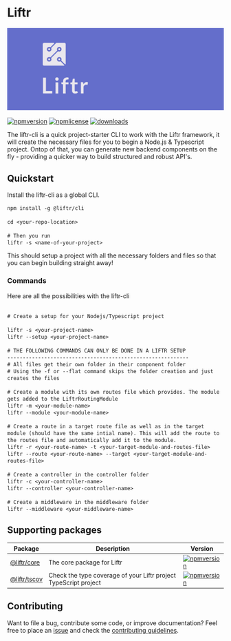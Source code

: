 # Liftr

<p align="center">
    <img alt="Liftr logo" src="./logo.png">
</p>

[![npmversion](https://img.shields.io/npm/v/@liftr/cli.svg?style=for-the-badge)](https://github.com/farisT/liftr-cli)
[![npmlicense](https://img.shields.io/npm/l/@liftr/cli.svg?style=for-the-badge)](https://github.com/farisT/liftr-cli/blob/master/LICENSE/)
[![downloads](https://img.shields.io/npm/dy/liftr.svg?style=for-the-badge)](https://github.com/farisT/liftr-cli)

The liftr-cli is a quick project-starter CLI to work with the Liftr framework, it will create the necessary files for you to begin a Node.js & Typescript project. Ontop of that, you can generate new backend components on the fly - providing a quicker way to build structured and robust API's.

## Quickstart

Install the liftr-cli as a global CLI.

```shell
npm install -g @liftr/cli

cd <your-repo-location>

# Then you run
liftr -s <name-of-your-project>
```

This should setup a project with all the necessary folders and files so that you can begin building straight away!

### Commands

Here are all the possibilities with the liftr-cli

```shell

# Create a setup for your Nodejs/Typescript project

liftr -s <your-project-name>
liftr --setup <your-project-name>

# THE FOLLOWING COMMANDS CAN ONLY BE DONE IN A LIFTR SETUP
-----------------------------------------------------------
# All files get their own folder in their component folder
# Using the -f or --flat command skips the folder creation and just creates the files

# Create a module with its own routes file which provides. The module gets added to the LiftrRoutingModule
liftr -m <your-module-name>
liftr --module <your-module-name>

# Create a route in a target route file as well as in the target module (should have the same intial name). This will add the route to the routes file and automatically add it to the module.
liftr -r <your-route-name> -t <your-target-module-and-routes-file>
liftr --route <your-route-name> --target <your-target-module-and-routes-file>

# Create a controller in the controller folder
liftr -c <your-controller-name>
liftr --controller <your-controller-name>

# Create a middleware in the middleware folder
liftr --middleware <your-middleware-name>

```
## Supporting packages

| Package | Description | Version |
| --- | --- | --- |
| [@liftr/core](https://github.com/farisT/liftr-core) | The core package for Liftr | [![npmversion](https://img.shields.io/npm/v/@liftr/core.svg?style=for-the-badge)](https://github.com/farisT/liftr-core) |
| [@liftr/tscov](https://github.com/jeroenouw/liftr-tscov) | Check the type coverage of your Liftr project TypeScript project | [![npmversion](https://img.shields.io/npm/v/@liftr/tscov.svg?style=for-the-badge)](https://github.com/jeroenouw/liftr-tscov) |


## Contributing

Want to file a bug, contribute some code, or improve documentation? Feel free to place an [issue](https://github.com/farisT/liftr-cli/issues) and check the [contributing guidelines](https://github.com/farisT/liftr-cli/blob/master/CONTRIBUTING.md/).
